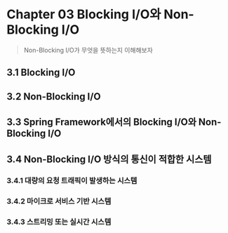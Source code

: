 # Chapter 03 Blocking I/O와 Non-Blocking I/O
> Non-Blocking I/O가 무엇을 뜻하는지 이해해보자

## 3.1 Blocking I/O

## 3.2 Non-Blocking I/O

## 3.3 Spring Framework에서의 Blocking I/O와 Non-Blocking I/O

## 3.4 Non-Blocking I/O 방식의 통신이 적합한 시스템

### 3.4.1 대량의 요청 트래픽이 발생하는 시스템

### 3.4.2 마이크로 서비스 기반 시스템

### 3.4.3 스트리밍 또는 실시간 시스템